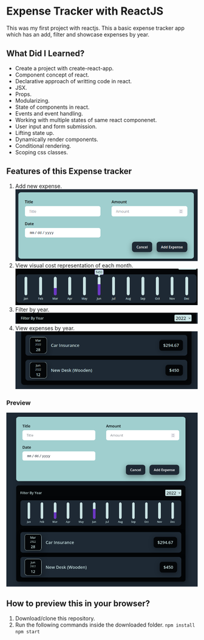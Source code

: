 # Expense Tracker with ReactJS

This was my first project with reactjs. This a basic expense tracker app which has an add, filter and showcase expenses by year.

## What Did I Learned?

- Create a project with create-react-app.
- Component concept of react.
- Declarative approach of writting code in react.
- JSX.
- Props.
- Modularizing.
- State of components in react.
- Events and event handling.
- Working with multiple states of same react componenet.
- User input and form submission.
- Lifting state up.
- Dynamically render components.
- Conditional rendering.
- Scoping css classes.

## Features of this Expense tracker

1. Add new expense.
   ![Add new expense](./preview/add-new-expense.png)
2. View visual cost representation of each month.
   ![Visualize expense by month in each year.](./preview/expense-bar-by-month.png)
3. Filter by year.
   ![filter by year.](./preview/filter-by-year.png)
4. View expenses by year.
   ![List view of all expenses filtered by year](./preview/expenses-list.png)

### Preview

![Expense Tracker](./preview/ExpenseTracker.png)

## How to preview this in your browser?

1. Download/clone this repository.
2. Run the following commands inside the downloaded folder.
   `npm install`
   `npm start`
